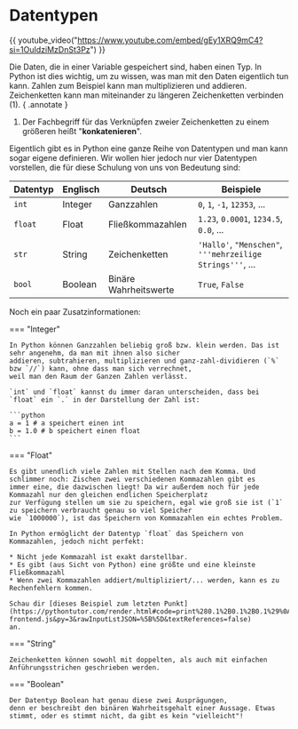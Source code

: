 # Datentypen

{{ youtube_video("https://www.youtube.com/embed/gEy1XRQ9mC4?si=1OuIdziMzDnSt3Pz") }}

Die Daten, die in einer Variable gespeichert sind, haben einen Typ. In Python ist dies wichtig, um zu wissen,
was man mit den Daten eigentlich tun kann. Zahlen zum Beispiel kann man multiplizieren und addieren.
Zeichenketten kann man miteinander zu längeren Zeichenketten verbinden (1).
{ .annotate }

1.  Der Fachbegriff für das Verknüpfen zweier Zeichenketten zu einem größeren heißt "__konkatenieren__".

Eigentlich gibt es in Python eine ganze Reihe von Datentypen und man kann sogar eigene definieren.
Wir wollen hier jedoch nur vier Datentypen vorstellen, die für diese Schulung von uns von Bedeutung sind:

| Datentyp | Englisch | Deutsch               | Beispiele                                                 |
|----------|----------|-----------------------|-----------------------------------------------------------|
| `int`    | Integer  | Ganzzahlen            | `0`, `1`, `-1`, `12353`, ...                              |
| `float`  | Float    | Fließkommazahlen      | `1.23`, `0.0001`, `1234.5`, `0.0`, ...                    |
| `str`    | String   | Zeichenketten         | `'Hallo'`, `"Menschen"`, `'''mehrzeilige Strings'''`, ... |
| `bool`   | Boolean  | Binäre Wahrheitswerte | `True`, `False`                                           |

Noch ein paar Zusatzinformationen:

=== "Integer"
    
    In Python können Ganzzahlen beliebig groß bzw. klein werden. Das ist sehr angenehm, da man mit ihnen also sicher
    addieren, subtrahieren, multiplizieren und ganz-zahl-dividieren (`%` bzw `//`) kann, ohne dass man sich verrechnet,
    weil man den Raum der Ganzen Zahlen verlässt.

    `int` und `float` kannst du immer daran unterscheiden, dass bei `float` ein `.` in der Darstellung der Zahl ist:

    ```python
    a = 1 # a speichert einen int
    b = 1.0 # b speichert einen float
    ```

=== "Float"
    
    Es gibt unendlich viele Zahlen mit Stellen nach dem Komma. Und schlimmer noch: Zischen zwei verschiedenen Kommazahlen gibt es
    immer eine, die dazwischen liegt! Da wir außerdem noch für jede Kommazahl nur den gleichen endlichen Speicherplatz
    zur Verfügung stellen um sie zu speichern, egal wie groß sie ist (`1` zu speichern verbraucht genau so viel Speicher
    wie `1000000`), ist das Speichern von Kommazahlen ein echtes Problem.

    In Python ermöglicht der Datentyp `float` das Speichern von Kommazahlen, jedoch nicht perfekt:
    
    * Nicht jede Kommazahl ist exakt darstellbar.
    * Es gibt (aus Sicht von Python) eine größte und eine kleinste Fließkommazahl
    * Wenn zwei Kommazahlen addiert/multipliziert/... werden, kann es zu Rechenfehlern kommen. 

    Schau dir [dieses Beispiel zum letzten Punkt](https://pythontutor.com/render.html#code=print%280.1%2B0.1%2B0.1%29%0A%0A%23%20Seid%20wann%20ist%20denn%200.1%20%2B%200.1%20%2B%200.1%20%3E%200.3%20%3F&cumulative=false&curInstr=0&heapPrimitives=nevernest&mode=display&origin=opt-frontend.js&py=3&rawInputLstJSON=%5B%5D&textReferences=false)
    an.

=== "String"

    Zeichenketten können sowohl mit doppelten, als auch mit einfachen Anführungsstrichen geschrieben werden.

=== "Boolean"

    Der Datentyp Boolean hat genau diese zwei Ausprägungen,
    denn er beschreibt den binären Wahrheitsgehalt einer Aussage. Etwas stimmt, oder es stimmt nicht, da gibt es kein "vielleicht"!
